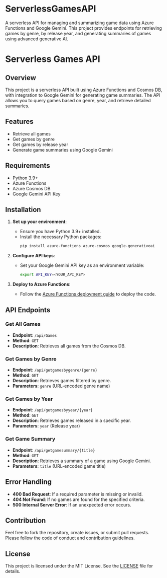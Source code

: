 # ServerlessGamesAPI
A serverless API for managing and summarizing game data using Azure Functions and Google Gemini. This project provides endpoints for retrieving games by genre, by release year, and generating summaries of games using advanced generative AI.

# Serverless Games API

## Overview

This project is a serverless API built using Azure Functions and Cosmos DB, with integration to Google Gemini for generating game summaries. The API allows you to query games based on genre, year, and retrieve detailed summaries.

## Features

- Retrieve all games
- Get games by genre
- Get games by release year
- Generate game summaries using Google Gemini

## Requirements

- Python 3.9+
- Azure Functions
- Azure Cosmos DB
- Google Gemini API Key

## Installation

1. **Set up your environment**:
   - Ensure you have Python 3.9+ installed.
   - Install the necessary Python packages:
     ```bash
     pip install azure-functions azure-cosmos google-generativeai
     ```

2. **Configure API keys**:
   - Set your Google Gemini API key as an environment variable:
     ```bash
     export API_KEY=<YOUR_API_KEY>
     ```

3. **Deploy to Azure Functions**:
   - Follow the [Azure Functions deployment guide](https://docs.microsoft.com/en-us/azure/azure-functions/functions-deployment-technologies) to deploy the code.

## API Endpoints

### Get All Games

- **Endpoint**: `/api/Games`
- **Method**: `GET`
- **Description**: Retrieves all games from the Cosmos DB.

### Get Games by Genre

- **Endpoint**: `/api/getgamesbygenre/{genre}`
- **Method**: `GET`
- **Description**: Retrieves games filtered by genre.
- **Parameters**: `genre` (URL-encoded genre name)

### Get Games by Year

- **Endpoint**: `/api/getgamesbyyear/{year}`
- **Method**: `GET`
- **Description**: Retrieves games released in a specific year.
- **Parameters**: `year` (Release year)

### Get Game Summary

- **Endpoint**: `/api/getgamesummary/{title}`
- **Method**: `GET`
- **Description**: Retrieves a summary of a game using Google Gemini.
- **Parameters**: `title` (URL-encoded game title)

## Error Handling

- **400 Bad Request**: If a required parameter is missing or invalid.
- **404 Not Found**: If no games are found for the specified criteria.
- **500 Internal Server Error**: If an unexpected error occurs.

## Contribution

Feel free to fork the repository, create issues, or submit pull requests. Please follow the code of conduct and contribution guidelines.

## License

This project is licensed under the MIT License. See the [LICENSE](LICENSE) file for details.

